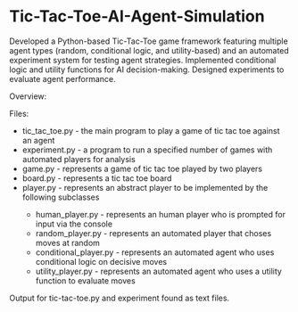 # Tic-Tac-Toe-AI-Agent-Simulation
Developed a Python-based Tic-Tac-Toe game framework featuring multiple agent types (random, conditional logic, and utility-based) and an automated experiment system for testing agent strategies. Implemented conditional logic and utility functions for AI decision-making. Designed experiments to evaluate agent performance.


Overview:

Files:
 - tic_tac_toe.py - the main program to play a game of tic tac toe against an agent
 - experiment.py - a program to run a specified number of games with automated players for analysis
 - game.py - represents a game of tic tac toe played by two players
 - board.py - represents a tic tac toe board
 - player.py - represents an abstract player to be implemented by the following subclasses <below>
   - human_player.py - represents an human player who is prompted for input via the console
   - random_player.py - represents an automated player that choses moves at random
   - conditional_player.py - represents an automated agent who uses conditional logic on decisive moves
   - utility_player.py - represents an automated agent who uses a utility function to evaluate moves

Output for tic-tac-toe.py and experiment found as text files. 
 
